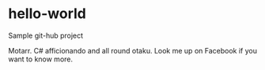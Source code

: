 # hello-world
Sample git-hub project

Motarr. C# afficionando and all round otaku. Look me up on Facebook if you want to know more.
